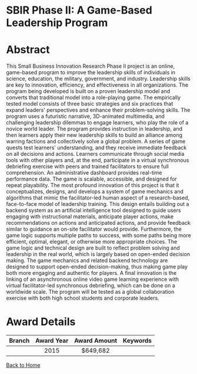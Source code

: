 
SBIR Phase II: A Game-Based Leadership Program
==============================================

# Abstract


This Small Business Innovation Research Phase II project is an online, game-based program to improve the leadership skills of individuals in science, education, the military, government, and industry. Leadership skills are key to innovation, efficiency, and effectiveness in all organizations. The program being developed is built on a proven leadership model and converts that traditional model into a role-playing game. The empirically tested model consists of three basic strategies and six practices that expand leaders' perspectives and enhance their problem-solving skills. The program uses a futuristic narrative, 3D-animated multimedia, and challenging leadership dilemmas to engage learners, who play the role of a novice world leader. The program provides instruction in leadership, and then learners apply their new leadership skills to build an alliance among warring factions and collectively solve a global problem. A series of game quests test learners' understanding, and they receive immediate feedback on all decisions and actions. Learners communicate through social media tools with other players and, at the end, participate in a virtual synchronous debriefing exercise with peers and trained facilitators to ensure full comprehension. An administrative dashboard provides real-time performance data. The game is scalable, accessible, and designed for repeat playability. The most profound innovation of this project is that it conceptualizes, designs, and develops a system of game mechanics and algorithms that mimic the facilitator-led human aspect of a research-based, face-to-face model of leadership training. This design entails building out a backend system as an artificial intelligence tool designed to guide users engaging with instructional materials, anticipate player actions, make recommendations on actions and anticipated actions, and provide feedback similar to guidance an on-site facilitator would provide. Furthermore, the game logic supports multiple paths to success, with some paths being more efficient, optimal, elegant, or otherwise more appropriate choices. The game logic and technical design are built to reflect problem solving and leadership in the real world, which is largely based on open-ended decision making. The game mechanics and related backend technology are designed to support open-ended decision-making, thus making game play both more engaging and authentic for players. A final innovation is the linking of an asynchronous online video game learning experience with virtual facilitator-led synchronous debriefing, which can be done on a worldwide scale. The program will be tested as a global collaboration exercise with both high school students and corporate leaders.  

# Award Details

|Branch|Award Year|Award Amount|Keywords|
| :---: | :---: | :---: | :---: |
||2015|$649,682||
  
  


[Back to Home](https://github.com/chrischow/dod_sbir_awards#199)
